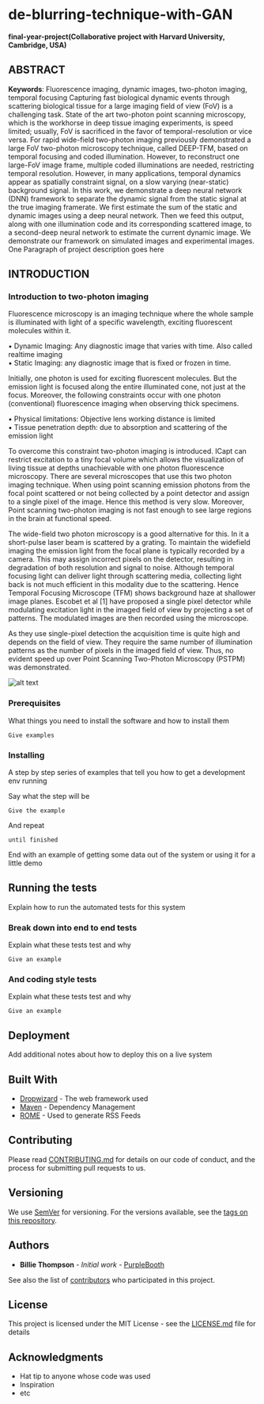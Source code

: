 # de-blurring-technique-with-GAN
**final-year-project(Collaborative project with Harvard University, Cambridge, USA)**

## ABSTRACT
**Keywords**: Fluorescence imaging, dynamic images, two-photon imaging, temporal
focusing
Capturing fast biological dynamic events through scattering biological tissue for a large
imaging field of view (FoV) is a challenging task. State of the art two-photon point
scanning microscopy, which is the workhorse in deep tissue imaging experiments, is
speed limited; usually, FoV is sacrificed in the favor of temporal-resolution or vice
versa. For rapid wide-field two-photon imaging previously demonstrated a large FoV
two-photon microscopy technique, called DEEP-TFM, based on temporal focusing and
coded illumination.
However, to reconstruct one large-FoV image frame, multiple coded illuminations are
needed, restricting temporal resolution. However, in many applications, temporal
dynamics appear as spatially constraint signal, on a slow varying (near-static)
background signal. In this work, we demonstrate a deep neural network (DNN)
framework to separate the dynamic signal from the static signal at the true imaging
framerate. We first estimate the sum of the static and dynamic images using a deep
neural network. Then we feed this output, along with one illumination code and its
corresponding scattered image, to a second-deep neural network to estimate the current
dynamic image.
We demonstrate our framework on simulated images and experimental images.
One Paragraph of project description goes here

## INTRODUCTION

### Introduction to two-photon imaging

Fluorescence microscopy is an imaging technique where the whole sample is illuminated
with light of a specific wavelength, exciting fluorescent molecules within it.

▪ Dynamic Imaging: Any diagnostic image that varies with time. Also called realtime imaging<br />
▪ Static Imaging: any diagnostic image that is fixed or frozen in time.

Initially, one photon is used for exciting fluorescent molecules. But the emission light is
focused along the entire illuminated cone, not just at the focus. Moreover, the following
constraints occur with one photon (conventional) fluorescence imaging when observing
thick specimens.

▪ Physical limitations: Objective lens working distance is limited<br />
▪ Tissue penetration depth: due to absorption and scattering of the emission light

To overcome this constraint two-photon imaging is introduced. ICapt can restrict excitation
to a tiny focal volume which allows the visualization of living tissue at depths unachievable
with one photon fluorescence microscopy.
There are several microscopes that use this two photon imaging technique.
When using point scanning emission photons from the focal point scattered or not being
collected by a point detector and assign to a single pixel of the image. Hence this method
is very slow. Moreover, Point scanning two-photon imaging is not fast enough to see large
regions in the brain at functional speed. 

The wide-field two photon microscopy is a good alternative for this. In it a short-pulse
laser beam is scattered by a grating. To maintain the widefield imaging the emission light
from the focal plane is typically recorded by a camera. This may assign incorrect pixels on
the detector, resulting in degradation of both resolution and signal to noise. Although
temporal focusing light can deliver light through scattering media, collecting light back is
not much efficient in this modality due to the scattering. Hence Temporal Focusing
Microscope (TFM) shows background haze at shallower image planes.
Escobet et al [1] have proposed a single pixel detector while modulating excitation light in
the imaged field of view by projecting a set of patterns. The modulated images are then
recorded using the microscope.

As they use single-pixel detection the acquisition time is quite high and depends on the
field of view. They require the same number of illumination patterns as the number of pixels
in the imaged field of view. Thus, no evident speed up over Point Scanning Two-Photon
Microscopy (PSTPM) was demonstrated. 

![alt text](https://drive.google.com/open?id=17YxaR9WTKepwcgE2t8j2B1rQppV3I4GU)
### Prerequisites

What things you need to install the software and how to install them

```
Give examples
```

### Installing

A step by step series of examples that tell you how to get a development env running

Say what the step will be

```
Give the example
```

And repeat

```
until finished
```

End with an example of getting some data out of the system or using it for a little demo

## Running the tests

Explain how to run the automated tests for this system

### Break down into end to end tests

Explain what these tests test and why

```
Give an example
```

### And coding style tests

Explain what these tests test and why

```
Give an example
```

## Deployment

Add additional notes about how to deploy this on a live system

## Built With

* [Dropwizard](http://www.dropwizard.io/1.0.2/docs/) - The web framework used
* [Maven](https://maven.apache.org/) - Dependency Management
* [ROME](https://rometools.github.io/rome/) - Used to generate RSS Feeds

## Contributing

Please read [CONTRIBUTING.md](https://gist.github.com/PurpleBooth/b24679402957c63ec426) for details on our code of conduct, and the process for submitting pull requests to us.

## Versioning

We use [SemVer](http://semver.org/) for versioning. For the versions available, see the [tags on this repository](https://github.com/your/project/tags). 

## Authors

* **Billie Thompson** - *Initial work* - [PurpleBooth](https://github.com/PurpleBooth)

See also the list of [contributors](https://github.com/your/project/contributors) who participated in this project.

## License

This project is licensed under the MIT License - see the [LICENSE.md](LICENSE.md) file for details

## Acknowledgments

* Hat tip to anyone whose code was used
* Inspiration
* etc
